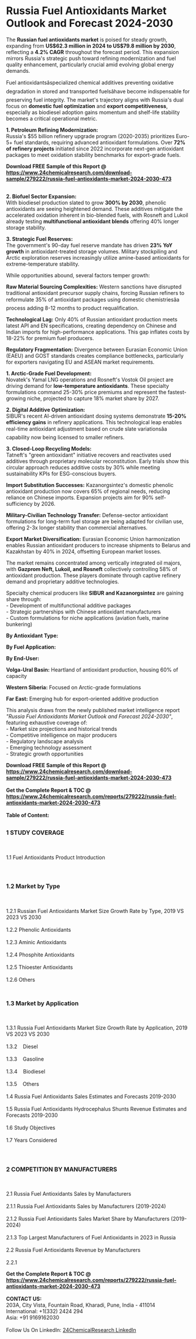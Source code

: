 <h1>Russia Fuel Antioxidants Market Outlook and Forecast 2024-2030</h1><p>The <strong>Russian fuel antioxidants market</strong> is poised for steady growth, expanding from <strong>US$62.3 million in 2024 to US$79.8 million by 2030</strong>, reflecting a <strong>4.2% CAGR</strong> throughout the forecast period. This expansion mirrors Russia's strategic push toward refining modernization and fuel quality enhancement, particularly crucial amid evolving global energy demands.</p><p>Fuel antioxidantsâspecialized chemical additives preventing oxidative degradation in stored and transported fuelsâhave become indispensable for preserving fuel integrity. The market's trajectory aligns with Russia's dual focus on <strong>domestic fuel optimization</strong> and <strong>export competitiveness</strong>, especially as biodiesel adoption gains momentum and shelf-life stability becomes a critical operational metric.</p><p><strong>1. Petroleum Refining Modernization:</strong><br>
Russia's $55 billion refinery upgrade program (2020-2035) prioritizes Euro-5+ fuel standards, requiring advanced antioxidant formulations. Over <strong>72% of refinery projects</strong> initiated since 2022 incorporate next-gen antioxidant packages to meet oxidation stability benchmarks for export-grade fuels.</p><div><b>Download FREE Sample of this Report @ 
            <a href="https://www.24chemicalresearch.com/download-sample/279222/russia-fuel-antioxidants-market-2024-2030-473">
            https://www.24chemicalresearch.com/download-sample/279222/russia-fuel-antioxidants-market-2024-2030-473</a></b></div><br><p><strong>2. Biofuel Sector Expansion:</strong><br>
With biodiesel production slated to grow <strong>300% by 2030</strong>, phenolic antioxidants are seeing heightened demand. These additives mitigate the accelerated oxidation inherent in bio-blended fuels, with Rosneft and Lukoil already testing <strong>multifunctional antioxidant blends</strong> offering 40% longer storage stability.</p><p><strong>3. Strategic Fuel Reserves:</strong><br>
The government's 90-day fuel reserve mandate has driven <strong>23% YoY growth</strong> in antioxidant-treated storage volumes. Military stockpiling and Arctic exploration reserves increasingly utilize amine-based antioxidants for extreme-temperature stability.</p><p>While opportunities abound, several factors temper growth:</p><p><strong>Raw Material Sourcing Complexities:</strong> Western sanctions have disrupted traditional antioxidant precursor supply chains, forcing Russian refiners to reformulate 35% of antioxidant packages using domestic chemistriesâa process adding 8-12 months to product requalification.</p><p><strong>Technological Lag:</strong> Only 40% of Russian antioxidant production meets latest API and EN specifications, creating dependency on Chinese and Indian imports for high-performance applications. This gap inflates costs by 18-22% for premium fuel producers.</p><p><strong>Regulatory Fragmentation:</strong> Divergence between Eurasian Economic Union (EAEU) and GOST standards creates compliance bottlenecks, particularly for exporters navigating EU and ASEAN market requirements.</p><p><strong>1. Arctic-Grade Fuel Development:</strong><br>
Novatek's Yamal LNG operations and Rosneft's Vostok Oil project are driving demand for <strong>low-temperature antioxidants</strong>. These specialty formulations command 25-30% price premiums and represent the fastest-growing niche, projected to capture 18% market share by 2027.</p><p><strong>2. Digital Additive Optimization:</strong><br>
SIBUR's recent AI-driven antioxidant dosing systems demonstrate <strong>15-20% efficiency gains</strong> in refinery applications. This technological leap enables real-time antioxidant adjustment based on crude slate variationsâa capability now being licensed to smaller refiners.</p><p><strong>3. Closed-Loop Recycling Models:</strong><br>
Tatneft's "green antioxidant" initiative recovers and reactivates used additives through proprietary molecular reconstitution. Early trials show this circular approach reduces additive costs by 30% while meeting sustainability KPIs for ESG-conscious buyers.</p><p><strong>Import Substitution Successes:</strong> Kazanorgsintez's domestic phenolic antioxidant production now covers 65% of regional needs, reducing reliance on Chinese imports. Expansion projects aim for 90% self-sufficiency by 2026.</p><p><strong>Military-Civilian Technology Transfer:</strong> Defense-sector antioxidant formulations for long-term fuel storage are being adapted for civilian use, offering 2-3x longer stability than commercial alternatives.</p><p><strong>Export Market Diversification:</strong> Eurasian Economic Union harmonization enables Russian antioxidant producers to increase shipments to Belarus and Kazakhstan by 40% in 2024, offsetting European market losses.</p><p>The market remains concentrated among vertically integrated oil majors, with <strong>Gazprom Neft, Lukoil, and Rosneft</strong> collectively controlling 58% of antioxidant production. These players dominate through captive refinery demand and proprietary additive technologies.</p><p>Specialty chemical producers like <strong>SIBUR and Kazanorgsintez</strong> are gaining share through:<br>
- Development of multifunctional additive packages<br>
- Strategic partnerships with Chinese antioxidant manufacturers<br>
- Custom formulations for niche applications (aviation fuels, marine bunkering)</p><p><strong>By Antioxidant Type:</strong></p><p><strong>By Fuel Application:</strong></p><p><strong>By End-User:</strong></p><p><strong>Volga-Ural Basin:</strong> Heartland of antioxidant production, housing 60% of capacity</p><p><strong>Western Siberia:</strong> Focused on Arctic-grade formulations</p><p><strong>Far East:</strong> Emerging hub for export-oriented additive production</p><p>This analysis draws from the newly published market intelligence report <em>"Russia Fuel Antioxidants Market Outlook and Forecast 2024-2030"</em>, featuring exhaustive coverage of:<br>
- Market size projections and historical trends<br>
- Competitive intelligence on major producers<br>
- Regulatory landscape analysis<br>
- Emerging technology assessment<br>
- Strategic growth opportunities</p><div><b>Download FREE Sample of this Report @ 
            <a href="https://www.24chemicalresearch.com/download-sample/279222/russia-fuel-antioxidants-market-2024-2030-473">
            https://www.24chemicalresearch.com/download-sample/279222/russia-fuel-antioxidants-market-2024-2030-473</a></b></div><br><div><b>Get the Complete Report & TOC @ 
            <a href="https://www.24chemicalresearch.com/reports/279222/russia-fuel-antioxidants-market-2024-2030-473">
            https://www.24chemicalresearch.com/reports/279222/russia-fuel-antioxidants-market-2024-2030-473</a></b></div><br>
            <b>Table of Content:</b><p><h2><span style="font-size:16px"><strong>1 STUDY COVERAGE</strong></span></h2><br />
<p>1.1 Fuel Antioxidants Product Introduction</p><br />
<h2><span style="font-size:16px"><strong>1.2 Market by Type</strong></span></h2><br />
<p>1.2.1 Russian Fuel Antioxidants Market Size Growth Rate by Type, 2019 VS 2023 VS 2030<br /><br />
1.2.2 Phenolic Antioxidants&nbsp;&nbsp; &nbsp;<br /><br />
1.2.3 Aminic Antioxidants<br /><br />
1.2.4 Phosphite Antioxidants<br /><br />
1.2.5 Thioester Antioxidants<br /><br />
1.2.6 Others<br /><br />
<h2><span style="font-size:16px"><strong>1.3 Market by Application</strong></span></h2><br />
<p>1.3.1 Russia Fuel Antioxidants Market Size Growth Rate by Application, 2019 VS 2023 VS 2030<br /><br />
1.3.2&nbsp;&nbsp; &nbsp;Diesel<br /><br />
1.3.3&nbsp;&nbsp; &nbsp;Gasoline<br /><br />
1.3.4&nbsp;&nbsp; &nbsp;Biodiesel<br /><br />
1.3.5&nbsp;&nbsp; &nbsp;Others<br /><br />
1.4 Russia Fuel Antioxidants Sales Estimates and Forecasts 2019-2030<br /><br />
1.5 Russia Fuel Antioxidants Hydrocephalus Shunts Revenue Estimates and Forecasts 2019-2030<br /><br />
1.6 Study Objectives<br /><br />
1.7 Years Considered</p><br />
<h2><span style="font-size:16px"><strong>2 COMPETITION BY MANUFACTURERS</strong></span></h2><br />
<p>2.1 Russia Fuel Antioxidants Sales by Manufacturers<br /><br />
2.1.1 Russia Fuel Antioxidants Sales by Manufacturers (2019-2024)<br /><br />
2.1.2 Russia Fuel Antioxidants Sales Market Share by Manufacturers (2019-2024)<br /><br />
2.1.3 Top Largest Manufacturers of Fuel Antioxidants in 2023 in Russia<br /><br />
2.2 Russia Fuel Antioxidants Revenue by Manufacturers<br /><br />
2.2.1 </p><div><b>Get the Complete Report & TOC @ 
            <a href="https://www.24chemicalresearch.com/reports/279222/russia-fuel-antioxidants-market-2024-2030-473">
            https://www.24chemicalresearch.com/reports/279222/russia-fuel-antioxidants-market-2024-2030-473</a></b></div><br><b>CONTACT US:</b><br>
            203A, City Vista, Fountain Road, Kharadi, Pune, India - 411014<br>
            International: +1(332) 2424 294<br>
            Asia: +91 9169162030 <br><br>
            Follow Us On LinkedIn: <a href="https://www.linkedin.com/company/24chemicalresearch/">24ChemicalResearch LinkedIn</a>